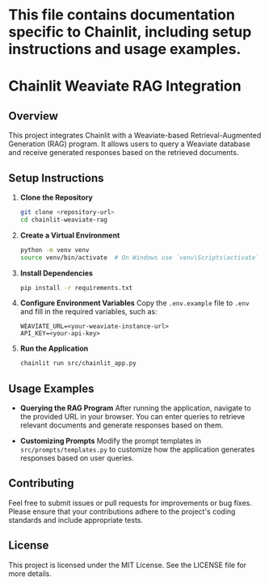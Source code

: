 # This file contains documentation specific to Chainlit, including setup instructions and usage examples.

# Chainlit Weaviate RAG Integration

## Overview

This project integrates Chainlit with a Weaviate-based Retrieval-Augmented Generation (RAG) program. It allows users to query a Weaviate database and receive generated responses based on the retrieved documents.

## Setup Instructions

1. **Clone the Repository**
   ```bash
   git clone <repository-url>
   cd chainlit-weaviate-rag
   ```

2. **Create a Virtual Environment**
   ```bash
   python -m venv venv
   source venv/bin/activate  # On Windows use `venv\Scripts\activate`
   ```

3. **Install Dependencies**
   ```bash
   pip install -r requirements.txt
   ```

4. **Configure Environment Variables**
   Copy the `.env.example` file to `.env` and fill in the required variables, such as:
   ```
   WEAVIATE_URL=<your-weaviate-instance-url>
   API_KEY=<your-api-key>
   ```

5. **Run the Application**
   ```bash
   chainlit run src/chainlit_app.py
   ```

## Usage Examples

- **Querying the RAG Program**
  After running the application, navigate to the provided URL in your browser. You can enter queries to retrieve relevant documents and generate responses based on them.

- **Customizing Prompts**
  Modify the prompt templates in `src/prompts/templates.py` to customize how the application generates responses based on user queries.

## Contributing

Feel free to submit issues or pull requests for improvements or bug fixes. Please ensure that your contributions adhere to the project's coding standards and include appropriate tests.

## License

This project is licensed under the MIT License. See the LICENSE file for more details.